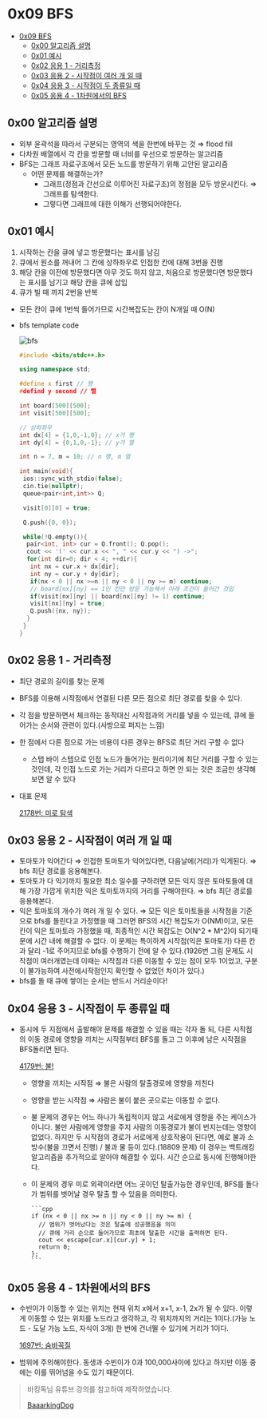 # 0x09 BFS

<!--ts-->

- [0x09 BFS](#0x09-bfs)
  - [0x00 알고리즘 설명](#0x00-알고리즘-설명)
  - [0x01 예시](#0x01-예시)
  - [0x02 응용 1 - 거리측정](#0x02-응용-1---거리측정)
  - [0x03 응용 2 - 시작점이 여러 개 일 때](#0x03-응용-2---시작점이-여러-개-일-때)
  - [0x04 응용 3 - 시작점이 두 종류일 때](#0x04-응용-3---시작점이-두-종류일-때)
  - [0x05 응용 4 - 1차원에서의 BFS](#0x05-응용-4---1차원에서의-bfs)

<!-- Created by https://github.com/ekalinin/github-markdown-toc -->
<!-- Added by: sungminyou, at: 2022년 6월 28일 화요일 12시 55분 24초 KST -->

<!--te-->

## 0x00 알고리즘 설명

- 외부 윤곽석을 따라서 구분되는 영역의 색을 한번에 바꾸는 것 ⇒ flood fill
- 다차원 배열에서 각 칸을 방문할 때 너비를 우선으로 방문하는 알고리즘
- BFS는 그래프 자료구조에서 모든 노드를 방문하기 위해 고안된 알고리즘
  - 어떤 문제를 해결하는가?
    - 그래프(정점과 간선으로 이루어진 자료구조)의 정점을 모두 방문시킨다. ⇒ 그래프를 탐색한다.
    - 그렇다면 그래프에 대한 이해가 선행되어야한다.

## 0x01 예시

1. 시작하는 칸을 큐에 넣고 방문했다는 표시를 남김
2. 큐에서 원소를 꺼내어 그 칸에 상하좌우로 인접한 칸에 대해 3번을 진행
3. 해당 칸을 이전에 방문했다면 아무 것도 하지 않고, 처음으로 방문했다면 방문했다는 표시를 남기고 해당 칸을 큐에 삽입
4. 큐가 빌 때 까지 2번을 반복

- 모든 칸이 큐에 1번씩 들어가므로 시간복잡도는 칸이 N개일 때 O(N)
- bfs template code

  ![bfs](https://user-images.githubusercontent.com/48282185/159775904-e4fddcc2-b939-454f-a39d-aeb14ad5dc73.png)

  ```cpp
  #include <bits/stdc++.h>

  using namespace std;

  #define x first // 행
  #defind y second // 렬

  int board[500][500];
  int visit[500][500];

  // 상하좌우
  int dx[4] = {1,0,-1,0}; // x가 행
  int dy[4] = {0,1,0,-1}; // y가 열

  int n = 7, m = 10; // n 행, m 열

  int main(void){
   ios::sync_with_stdio(false);
   cin.tie(nullptr);
   queue<pair<int,int>> Q;

   visit[0][0] = true;

   Q.push({0, 0});

   while(!Q.empty()){
    pair<int, int> cur = Q.front(); Q.pop();
    cout << '(' << cur.x << ", " << cur.y << ") ->";
    for(int dir=0; dir < 4; ++dir){
     int nx = cur.x + dx[dir];
     int ny = cur.y + dy[dir];
     if(nx < 0 || nx >=n || ny < 0 || ny >= m) continue;
     // board[nx][ny] == 1인 칸만 방문 가능해서 아래 조건이 들어간 것임
     if(visit[nx][ny] || board[nx][ny] != 1) continue;
     visit[nx][ny] = true;
     Q.push({nx, ny});
    }
   }
  }
  ```

## 0x02 응용 1 - 거리측정

- 최단 경로의 길이를 찾는 문제
- BFS를 이용해 시작점에서 연결된 다른 모든 점으로 최단 경로를 찾을 수 있다.
- 각 점을 방문하면서 체크하는 동작대신 시작점과의 거리를 넣을 수 있는데, 큐에 들어가는 순서와 관련이 있다.(사방으로 퍼지는 느낌)
- 한 점에서 다른 점으로 가는 비용이 다른 경우는 BFS로 최단 거리 구할 수 없다
  - 스텝 바이 스텝으로 인접 노드가 들어가는 원리이기에 최단 거리를 구할 수 있는 것인데, 각 인접 노드로 가는 거리가 다르다고 하면 안 되는 것은 조금만 생각해보면 알 수 있다
- 대표 문제

  [2178번: 미로 탐색](http://boj.kr/2178)

## 0x03 응용 2 - 시작점이 여러 개 일 때

- 토마토가 익어간다 ⇒ 인접한 토마토가 익어있다면, 다음날에(거리)가 익게된다. ⇒ bfs 최단 경로를 응용해본다.
- 토마토가 다 익기까지 필요한 최소 일수를 구하려면 모든 익지 않은 토마토들에 대해 가장 가깝게 위치한 익은 토마토까지의 거리를 구해야한다. ⇒ bfs 최단 경로를 응용해본다.
- 익은 토마토의 개수가 여러 개 일 수 있다. ⇒ 모든 익은 토마토들을 시작점을 기준으로 bfs를 돌린다고 가정했을 때 그러면 BFS의 시간 복잡도가 O(NM)이고, 모든 칸이 익은 토마토라 가정했을 때, 최종적인 시간 복잡도는 O(N^2 \* M^2)이 되기때문에 시간 내에 해결할 수 없다. 이 문제는 특이하게 시작점(익은 토마토가) 다른 칸과 달리 -1로 주어지므로 bfs를 수행하기 전에 알 수 있다.(1926번 그림 문제도 시작점이 여러개였는데 이때는 시작점과 다른 이동할 수 있는 점이 모두 1이었고, 구분이 불가능하여 사전에시작점인지 확인할 수 없었던 차이가 있다.)
- bfs를 돌 때 큐에 쌓이는 순서는 반드시 거리순이다!

## 0x04 응용 3 - 시작점이 두 종류일 때

- 동시에 두 지점에서 출발해야 문제를 해결할 수 있을 때는 각자 돌 되, 다른 시작점의 이동 경로에 영향을 끼치는 시작점부터 BFS를 돌고 그 이후에 남은 시작점을 BFS돌리면 된다.

  [4179번: 불!](http://boj.kr/4179)

  - 영향을 끼치는 시작점 ⇒ 불은 사람의 탈출경로에 영향을 끼친다
  - 영향을 받는 시작점 ⇒ 사람은 불이 붙은 곳으로는 이동할 수 없다.
  - 불 문제의 경우는 어느 하나가 독립적이지 않고 서로에게 영향을 주는 케이스가 아니다. 불만 사람에게 영향을 주지 사람의 이동경로가 불이 번지는데는 영향이 없었다. 하지만 두 시작점의 경로가 서로에게 상호작용이 된다면, 예로 불과 소방수(불을 끄면서 진행) / 불과 물 등이 있다.(18809 문제) 이 경우는 백트래킹 알고리즘을 추가적으로 알아야 해결할 수 있다. 시간 순으로 동시에 진행해야한다.
  - 이 문제의 경우 미로 외곽이라면 어느 곳이던 탈출가능한 경우인데, BFS를 돌다가 범위를 벗어날 경우 탈출 할 수 있음을 의미한다.

        ```cpp
        if (nx < 0 || nx >= n || ny < 0 || ny >= m) {
          // 범위가 벗어났다는 것은 탈출에 성공했음을 의미
          // 큐에 거리 순으로 들어가므로 최초에 탈출한 시간을 출력하면 된다.
          cout << escape[cur.x][cur.y] + 1;
          return 0;
        };
        ```

## 0x05 응용 4 - 1차원에서의 BFS

- 수빈이가 이동할 수 있는 위치는 현재 위치 x에서 x+1, x-1, 2x가 될 수 있다. 이렇게 이동할 수 있는 위치를 노드라고 생각하고, 각 위치까지의 거리는 1이다.(가능 노드 - 도달 가능 노드, 자식이 3개) 한 번에 건너뛸 수 있기에 거리가 1이다.

  [1697번: 숨바꼭질](http://boj.kr/1697)

- 범위에 주의해야한다. 동생과 수빈이가 0과 100,000사이에 있다고 하지만 이동 중에는 이를 뛰어넘을 수도 있기 때문이다.

> 바킹독님 유튜브 강의를 참고하여 제작하였습니다.
>
> [BaaarkingDog](https://www.youtube.com/c/BaaarkingDog)
